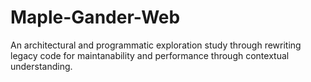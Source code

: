 # Maple-Gander-Web
An architectural and programmatic exploration study through rewriting legacy code for maintanability and performance through contextual understanding.
